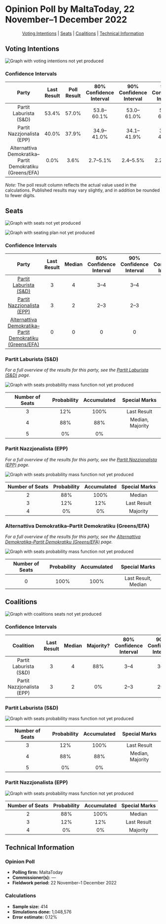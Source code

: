 # Opinion Poll by MaltaToday, 22 November–1 December 2022

<p align="center"><a href="#voting-intentions">Voting Intentions</a> | <a href="#seats">Seats</a> | <a href="#coalitions">Coalitions</a> | <a href="#technical-information">Technical Information</a></p>

## Voting Intentions

![Graph with voting intentions not yet produced](2022-12-01-MaltaToday.png "Voting Intentions")

### Confidence Intervals

| Party | Last Result | Poll Result | 80% Confidence Interval | 90% Confidence Interval | 95% Confidence Interval | 99% Confidence Interval |
|:-----:|:-----------:|:-----------:|:-----------------------:|:-----------------------:|:-----------------------:|:-----------------------:|
| Partit Laburista (S&D) | 53.4% | 57.0% | 53.8–60.1% |53.0–61.0% |52.2–61.7% |50.7–63.1% |
| Partit Nazzjonalista (EPP) | 40.0% | 37.9% | 34.9–41.0% |34.1–41.9% |33.4–42.7% |32.0–44.2% |
| Alternattiva Demokratika–Partit Demokratiku (Greens/EFA) | 0.0% | 3.6% | 2.7–5.1% |2.4–5.5% |2.2–5.9% |1.8–6.7% |

*Note:* The poll result column reflects the actual value used in the calculations. Published results may vary slightly, and in addition be rounded to fewer digits.

## Seats

![Graph with seats not yet produced](2022-12-01-MaltaToday-seats.png "Seats")

![Graph with seating plan not yet produced](2022-12-01-MaltaToday-seating-plan.png "Seating Plan")

### Confidence Intervals

| Party | Last Result | Median | 80% Confidence Interval | 90% Confidence Interval | 95% Confidence Interval | 99% Confidence Interval |
|:-----:|:-----------:|:------:|:-----------------------:|:-----------------------:|:-----------------------:|:-----------------------:|
| <a href="#partit-laburista-(s&d)">Partit Laburista (S&D)</a> | 3 | 4 | 3–4 |3–4 |3–4 |3–4 |
| <a href="#partit-nazzjonalista-(epp)">Partit Nazzjonalista (EPP)</a> | 3 | 2 | 2–3 |2–3 |2–3 |2–3 |
| <a href="#alternattiva-demokratika–partit-demokratiku-(greens/efa)">Alternattiva Demokratika–Partit Demokratiku (Greens/EFA)</a> | 0 | 0 | 0 |0 |0 |0 |

### Partit Laburista (S&D)

*For a full overview of the results for this party, see the [Partit Laburista (S&D)](party-partitlaburistasd.html) page.*

![Graph with seats probability mass function not yet produced](2022-12-01-MaltaToday-seats-pmf-partitlaburistasd.png "Seats Probability Mass Function")

| Number of Seats | Probability | Accumulated | Special Marks |
|:---------------:|:-----------:|:-----------:|:-------------:|
| 3 | 12% | 100% | Last Result |
| 4 | 88% | 88% | Median, Majority |
| 5 | 0% | 0% |  |

### Partit Nazzjonalista (EPP)

*For a full overview of the results for this party, see the [Partit Nazzjonalista (EPP)](party-partitnazzjonalistaepp.html) page.*

![Graph with seats probability mass function not yet produced](2022-12-01-MaltaToday-seats-pmf-partitnazzjonalistaepp.png "Seats Probability Mass Function")

| Number of Seats | Probability | Accumulated | Special Marks |
|:---------------:|:-----------:|:-----------:|:-------------:|
| 2 | 88% | 100% | Median |
| 3 | 12% | 12% | Last Result |
| 4 | 0% | 0% | Majority |

### Alternattiva Demokratika–Partit Demokratiku (Greens/EFA)

*For a full overview of the results for this party, see the [Alternattiva Demokratika–Partit Demokratiku (Greens/EFA)](party-alternattivademokratika–partitdemokratikugreensefa.html) page.*

![Graph with seats probability mass function not yet produced](2022-12-01-MaltaToday-seats-pmf-alternattivademokratika–partitdemokratikugreensefa.png "Seats Probability Mass Function")

| Number of Seats | Probability | Accumulated | Special Marks |
|:---------------:|:-----------:|:-----------:|:-------------:|
| 0 | 100% | 100% | Last Result, Median |


## Coalitions

![Graph with coalitions seats not yet produced](2022-12-01-MaltaToday-coalitions-seats.png "Coalitions Seats")

### Confidence Intervals

| Coalition | Last Result | Median | Majority? | 80% Confidence Interval | 90% Confidence Interval | 95% Confidence Interval | 99% Confidence Interval |
|:---------:|:-----------:|:------:|:---------:|:-----------------------:|:-----------------------:|:-----------------------:|:-----------------------:|
| Partit Laburista (S&D) | 3 | 4 | 88% | 3–4 | 3–4 | 3–4 | 3–4 |
| Partit Nazzjonalista (EPP) | 3 | 2 | 0% | 2–3 | 2–3 | 2–3 | 2–3 |

### Partit Laburista (S&D)

![Graph with seats probability mass function not yet produced](2022-12-01-MaltaToday-coalitions-seats-pmf-pl.png "Seats Probability Mass Function")

| Number of Seats | Probability | Accumulated | Special Marks |
|:---------------:|:-----------:|:-----------:|:-------------:|
| 3 | 12% | 100% | Last Result |
| 4 | 88% | 88% | Median, Majority |
| 5 | 0% | 0% |  |

### Partit Nazzjonalista (EPP)

![Graph with seats probability mass function not yet produced](2022-12-01-MaltaToday-coalitions-seats-pmf-pn.png "Seats Probability Mass Function")

| Number of Seats | Probability | Accumulated | Special Marks |
|:---------------:|:-----------:|:-----------:|:-------------:|
| 2 | 88% | 100% | Median |
| 3 | 12% | 12% | Last Result |
| 4 | 0% | 0% | Majority |


## Technical Information

### Opinion Poll

+ **Polling firm:** MaltaToday
+ **Commissioner(s):** —
+ **Fieldwork period:** 22 November–1 December 2022

### Calculations

+ **Sample size:** 414
+ **Simulations done:** 1,048,576
+ **Error estimate:** 0.12%


